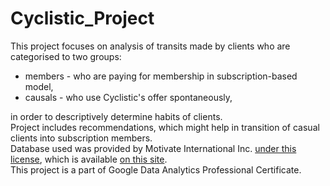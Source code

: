 # Cyclistic_Project
This project focuses on analysis of transits made by clients who are categorised to two groups:
- members - who are paying for membership in subscription-based model,
- causals - who use Cyclistic's offer spontaneously,

in order to descriptively determine habits of clients. <br/>Project includes recommendations, which might help in transition of casual clients into subscription members.<br/>Database used was provided by Motivate International Inc. [under this license](https://divvybikes.com/data-license-agreement), which is available [on this site](https://divvy-tripdata.s3.amazonaws.com/index.html).<br/>This project is a part of Google Data Analytics Professional Certificate.
